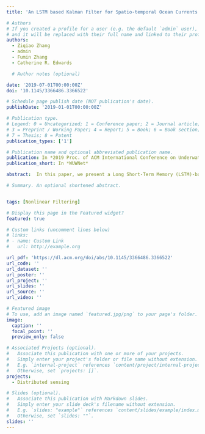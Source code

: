 ```yaml
---
title: 'An LSTM based Kalman Filter for Spatio-temporal Ocean Currents Assimilation'

# Authors
# If you created a profile for a user (e.g. the default `admin` user), write the username (folder name) here
# and it will be replaced with their full name and linked to their profile.
authors:
  - Ziqiao Zhang
  - admin
  - Fumin Zhang
  - Catherine R. Edwards

  # Author notes (optional)

date: '2019-07-01T00:00:00Z'
doi: '10.1145/3366486.3366522'

# Schedule page publish date (NOT publication's date).
publishDate: '2019-01-01T00:00:00Z'

# Publication type.
# Legend: 0 = Uncategorized; 1 = Conference paper; 2 = Journal article;
# 3 = Preprint / Working Paper; 4 = Report; 5 = Book; 6 = Book section;
# 7 = Thesis; 8 = Patent
publication_types: ['1']

# Publication name and optional abbreviated publication name.
publication: In *2019 Proc. of ACM International Conference on Underwater Networks and Systems*
publication_short: In *WUWNet*

abstract:  In this paper, we present a Long Short-Term Memory (LSTM)-based Kalman Filter for data assimilation of a 2D spatio-temporally varying depth-averaged ocean flow field for underwater glider path planning. The data source to the filter combines both the Eulerian flow map with the Lagrangian mobile sensor data stream. The depth-averaged flow is modeled as two components, the tidal and the non-tidal flow component. The tidal flow is modeled with ADCIRC (Advanced Three-Dimensional Circulation Model), while the non-tidal flow field is modeled by a set of spatial basis functions and their time series coefficients. The spatial basis functions are the principal modes derived by performing EOF (Empirical Orthogonal Functions) analysis on the historical surface flow field measured by high frequency radar (HFR), and the temporal coefficients of the spatial basis function are modeled by an LSTM neural network. The Kalman Filter is performed to combine the dynamics derived from the LSTM network, and the observations from the glider flow estimation data. Simulation results demonstrate that the proposed data assimilation method can give flow field prediction of reasonable accuracy.

# Summary. An optional shortened abstract.


tags: [Nonlinear Filtering]

# Display this page in the Featured widget?
featured: true

# Custom links (uncomment lines below)
# links:
# - name: Custom Link
#   url: http://example.org

url_pdf: 'https://dl.acm.org/doi/abs/10.1145/3366486.3366522'
url_code: ''
url_dataset: ''
url_poster: ''
url_project: ''
url_slides: ''
url_source: ''
url_video: ''

# Featured image
# To use, add an image named `featured.jpg/png` to your page's folder.
image:
  caption: ''
  focal_point: ''
  preview_only: false

# Associated Projects (optional).
#   Associate this publication with one or more of your projects.
#   Simply enter your project's folder or file name without extension.
#   E.g. `internal-project` references `content/project/internal-project/index.md`.
#   Otherwise, set `projects: []`.
projects:
  - Distributed sensing

# Slides (optional).
#   Associate this publication with Markdown slides.
#   Simply enter your slide deck's filename without extension.
#   E.g. `slides: "example"` references `content/slides/example/index.md`.
#   Otherwise, set `slides: ""`.
slides: ''
---
```


